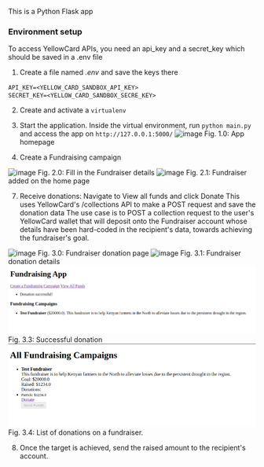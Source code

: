 This is a Python Flask app

### Environment setup
To access YellowCard APIs, you need an api_key and a secret_key which should be saved in a .env file
1. Create a file named *.env* and save the keys there
```
API_KEY=<YELLOW_CARD_SANDBOX_API_KEY>
SECRET_KEY=<YELLOW_CARD_SANDBOX_SECRE_KEY>
```
2. Create and activate a `virtualenv`

3. Start the application. Inside the virtual environment, run `python main.py` and access the app on `http://127.0.0.1:5000/`
   ![image](https://github.com/patrickRobotics/yellowcard-fundraiser/assets/4558053/fc54b12f-10fe-4c4c-9602-cea70cce79b5)
   Fig. 1.0: App homepage

5. Create a Fundraising campaign
   
  ![image](https://github.com/patrickRobotics/yellowcard-fundraiser/assets/4558053/38b4d172-ae77-40b5-99e3-a0254d2504c3)
  Fig. 2.0: Fill in the Fundraiser details
  ![image](https://github.com/patrickRobotics/yellowcard-fundraiser/assets/4558053/a4d6cdaf-6206-404d-aebc-b2214a271ba0)
  Fig. 2.1: Fundraiser added on the home page

7. Receive donations: Navigate to View all funds and click Donate
   This uses YellowCard's /collections API to make a POST request and save the donation data
   The use case is to POST a collection request to the user's YellowCard wallet that will deposit onto the Fundraiser account
   whose details have been hard-coded in the recipient's data, towards achieving the fundraiser's goal.

  ![image](https://github.com/patrickRobotics/yellowcard-fundraiser/assets/4558053/aa960af2-dc8b-4265-9e2f-df41c3c41224)
  Fig. 3.0: Fundraiser donation page
  ![image](https://github.com/patrickRobotics/yellowcard-fundraiser/assets/4558053/69ac60ee-64e5-4d8f-84e0-3263feadd586)
  Fig. 3.1: Fundraiser donation details
  ![img.png](img.png)
  Fig. 3.3: Successful donation
  ![img_1.png](img_1.png)
  Fig. 3.4: List of donations on a fundraiser.

8. Once the target is achieved, send the raised amount to the recipient's account.

